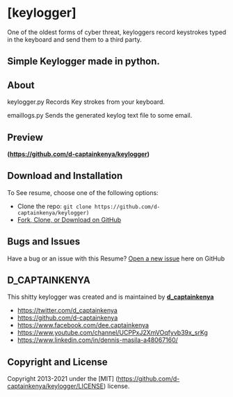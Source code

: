# [keylogger]

One of the oldest forms of cyber threat, keyloggers record keystrokes typed in the keyboard
and send them to a third party.

## Simple Keylogger made in python.


## About

keylogger.py
Records Key strokes from your keyboard.

emaillogs.py
Sends the generated keylog text file to some email.
				


## Preview

**(https://github.com/d-captainkenya/keylogger)**


## Download and Installation

To See resume, choose one of the following options:
* Clone the repo: `git clone https://github.com/d-captainkenya/keylogger)`
* [Fork, Clone, or Download on GitHub](https://github.com/d-captainkenya/keylogger)


## Bugs and Issues

Have a bug or an issue with this Resume? [Open a new issue](https://github.com/d-captainkenya/keylogger/issues) here on GitHub 

## D_CAPTAINKENYA

This shitty keylogger was created and is maintained by **[d_captainkenya](http://d-captainkenya.github.io/)**

* https://twitter.com/d_captainkenya
* https://github.com/d-captainkenya
* https://www.facebook.com/dee.captainkenya
* https://www.youtube.com/channel/UCPPxJ2XmVOqfyvb39x_srKg
* https://www.linkedin.com/in/dennis-masila-a48067160/


## Copyright and License

Copyright 2013-2021 under the [MIT] (https://github.com/d-captainkenya/keylogger/LICENSE) license.
